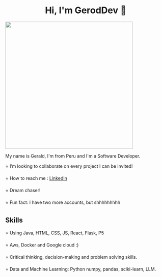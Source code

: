 
<div align="center">
<h1 align="center">Hi, I'm GerodDev 👋</h1>
</div>
<img src="https://i.imgur.com/3X9pscf.jpeg" height="400">









My name is Gerald, I'm from Peru and I'm a Software Developer.

⭐ I’m looking to collaborate on every project I can be invited!

⭐ How to reach me : [LinkedIn](https://www.linkedin.com/in/gerald-rodriguez-anaya/)

⭐ Dream chaser!

⭐ Fun fact: I have two more accounts, but shhhhhhhhh

## Skills

⭐ Using Java, HTML, CSS, JS, React, Flask, P5

⭐ Aws, Docker and Google cloud :)

⭐ Critical thinking, decision-making and problem solving skills.

⭐ Data and Machine Learning: Python numpy, pandas, sciki-learn, LLM.

 
<!---
naohchan/naohchan is a ✨ special ✨ repository because its `README.md` (this file) appears on your GitHub profile.
You can click the Preview link to take a look at your changes.
--->
